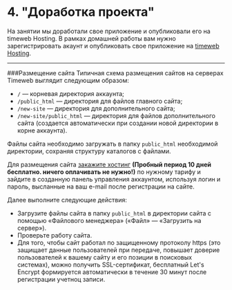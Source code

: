 # 4. "Доработка проекта"

На занятии мы доработали свое приложение и опубликовали его на timeweb Hosting. 
В рамках домашней работы вам нужно зарегистрировать акаунт и опубликовать свое приложение на [timeweb Hosting](https://timeweb.com/ru/).  

---
###Размещение сайта
Типичная схема размещения сайтов на серверах Timeweb выглядит следующим образом:

*  `/` — корневая директория аккаунта;
*  `/public_html` — директория для файлов главного сайта;
*  `/new-site` — директория для дополнительного сайта;
*  `/new-site/public_html` — директория для файлов дополнительного сайта (создается автоматически при создании новой директории в корне аккаунта).

Файлы сайта необходимо загружать в папку `public_html` необходимой директории, сохраняя структуру каталогов с файлами.

Для размещения сайта [закажите хостинг](https://timeweb.com/ru/services/hosting/) **(Пробный период 10 дней бесплатно. ничего оплачивать не нужно!)** по нужному тарифу и зайдите в созданную панель управления аккаунтом, используя логин и пароль, высланные на ваш e-mail после регистрации на сайте. 

Далее выполните следующие действия:
* Загрузите файлы сайта в папку `public_html` в директории сайта с помощью «Файлового менеджера» («Файл» — «Загрузить на сервер»).
* Проверьте работу сайта.
* Для того, чтобы сайт работал по защищенному протоколу https (это защищает данные пользователей при передаче, повышает доверие пользователей к вашему сайту и его позиции в поисковых системах), можно получить SSL-сертификат, 
бесплатный Let's Encrypt формируется автоматически в течение 30 минут после регистрации учетноц записи.
